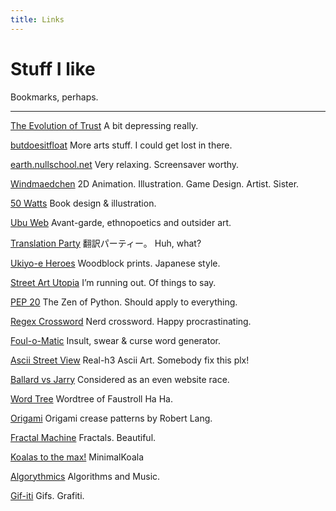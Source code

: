 ```yaml
---
title: Links
---
```


# Stuff I like

Bookmarks, perhaps.

---

[The Evolution of Trust](http://ncase.me/trust/) 
A bit depressing really.

[butdoesitfloat](http://butdoesitfloat.com/") 
More arts stuff. I could get lost in there.

[earth.nullschool.net](http://earth.nullschool.net/#current/wind/surface/level/orthographic=-57.35,-87.84,407) 
Very relaxing. Screensaver worthy.

[Windmaedchen](http://www.windmaedchen.com/)
2D Animation. Illustration. Game Design. Artist. Sister.

[50 Watts](http://50watts.com/)
Book design & illustration.

[Ubu Web](http://www.ubu.com/)
Avant-garde, ethnopoetics and outsider art.

[Translation Party](http://translationparty.com/)
翻訳パーティー。 Huh, what?

[Ukiyo-e Heroes](https://www.ukiyoeheroes.com/)
Woodblock prints. Japanese style.

[Street Art Utopia](http://www.streetartutopia.com/)
I’m running out. Of things to say.

[PEP 20](http://legacy.python.org/dev/peps/pep-0020/)
The Zen of Python. Should apply to everything.

[Regex Crossword](http://regexcrossword.com/)
Nerd crossword. Happy procrastinating.

[Foul-o-Matic](http://foulomatic.hnldesign.nl/)
Insult, swear & curse word generator.

[Ascii Street View](http://labs.teehanlax.com/project/painting-with-a-digital-brush)
Real-h3 Ascii Art. Somebody fix this plx!

[Ballard vs Jarry](http://www.evergreenreview.com/102/fiction/duo.html)
Considered as an even website race.

[Word Tree](http://www.jasondavies.com/wordtree/?source=6fb6d66f4f8531c29ba39a541b9d7856&prefix=Ha%20&reverse=0&phrase-line=0)
Wordtree of Faustroll Ha Ha.

[Origami](http://www.langorigami.com/art/creasepatterns/creasepatterns_gallery.php)
Origami crease patterns  by Robert Lang.

[Fractal Machine](http://sciencevsmagic.net/fractal/#1080,0625,6,3,0,1,1)
Fractals. Beautiful.

[Koalas to the max!](http://www.koalastothemax.com/)
MinimalKoala

[Algorythmics](http://algo-rythmics.ms.sapientia.ro/)
Algorithms and Music.

[Gif-iti](http://gif-iti.tumblr.com/)
Gifs. Grafiti.
